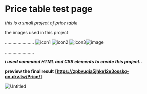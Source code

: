 # Price table test page 

*this is a small project of price table*

the images used in this project 

.......................
![icon1](https://user-images.githubusercontent.com/85587699/133163031-a7e0d284-bf97-4c0a-bcab-d0e60ab261aa.png)
![icon2](https://user-images.githubusercontent.com/85587699/133163129-069855ef-db00-4d45-bc97-a9f0ed968a2f.png)
![icon3](https://user-images.githubusercontent.com/85587699/133163155-22b33e4c-d97a-4f96-bcef-7ea732c16162.png)![image](https://user-images.githubusercontent.com/85587699/133163187-22c0d25f-dc2f-4738-a5f7-ce2296527cc5.png)

.......................


***i used command HTML and CSS elements to create this project..***

**preview the final result** **[https://zpbvuqja5jhke12e3osskg-on.drv.tw/Price/]**

![Untitled](https://user-images.githubusercontent.com/85587699/133163291-9628e042-a2db-4f0f-a788-5a32faa40e06.png)
